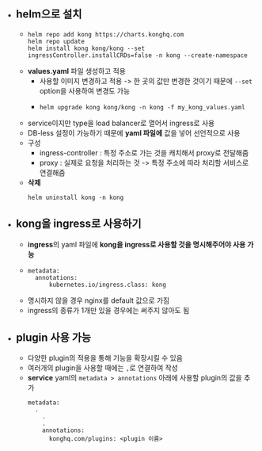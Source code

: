 - ## helm으로 설치
	- ```
	  helm repo add kong https://charts.konghq.com
	  helm repo update
	  helm install kong kong/kong --set ingressController.installCRDs=false -n kong --create-namespace
	  ```
	- **values.yaml** 파일 생성하고 적용
		- 사용할 이미지 변경하고 적용 -> 한 곳의 값만 변경한 것이기 때문에 `--set` option을 사용하여 변경도 가능
		- ```
		  helm upgrade kong kong/kong -n kong -f my_kong_values.yaml
		  ```
	- service이지만 type을 load balancer로 열어서 ingress로 사용
	- DB-less 설정이 가능하기 때문에 **yaml 파일에** 값을 넣어 선언적으로 사용
	- 구성
		- ingress-controller :  특정 주소로 가는 것을 캐치해서 proxy로 전달해줌
		- proxy : 실제로 요청을 처리하는 것 -> 특정 주소에 따라 처리할 서비스로 연결해줌
	- **삭제**
	  ```
	  helm uninstall kong -n kong
	  ```
- ## kong을 ingress로 사용하기
	- **ingress**의 yaml 파일에 **kong을 ingress로 사용할 것을 명시해주어야 사용 가능**
	- ```
	  metadata:
	  	annotations:
	      	kubernetes.io/ingress.class: kong
	  ```
	- 명시하지 않을 경우 nginx를 default 값으로 가짐
	- ingress의 종류가 1개만 있을 경우에는 써주지 않아도 됨
- ## plugin 사용 가능
	- 다양한 plugin의 적용을 통해 기능을 확장시킬 수 있음
	- 여러개의 plugin을 사용할 때에는 `,`로 연결하여 작성
	- **service** yaml의 `metadata > annotations` 아래에 사용할 plugin의 값을 추가 
	  ```
	  metadata:
	  	.
	      .
	      .
	      annotations:
	      	konghq.com/plugins: <plugin 이름>
	  ```
